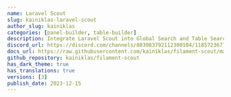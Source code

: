 ```yaml
---
name: Laravel Scout
slug: kainiklas-laravel-scout
author_slug: kainiklas
categories: [panel-builder, table-builder]
description: Integrate Laravel Scout into Global Search and Table Search
discord_url: https://discord.com/channels/883083792112300104/1185723677774446662
docs_url: https://raw.githubusercontent.com/kainiklas/filament-scout/main/README.md
github_repository: kainiklas/filament-scout
has_dark_theme: true
has_translations: true
versions: [3]
publish_date: 2023-12-15
---
```


